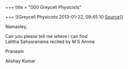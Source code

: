 +++
title = "000 Greycell Physicists"

+++
[[Greycell Physicists	2013-01-22, 09:45:10 [Source](https://groups.google.com/g/samskrita/c/xCfWdMU-Vlw)]]



Namastey,  
  

Can you please tell me where i can find  
Lalitha Sahasranama recited by M S Amma  
  

Pranaam  

Akshay Kumar  


